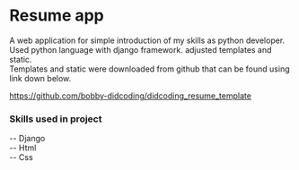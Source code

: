 # Resume app
A web application for simple introduction of my skills as python developer. Used python language with django framework. adjusted templates and static.\
Templates and static were downloaded from github that can be found using link down below. 

https://github.com/bobby-didcoding/didcoding_resume_template

### Skills used in project
-- Django \
-- Html\
-- Css
